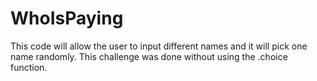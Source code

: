 # WhoIsPaying
This code will allow the user to input different names and it will pick one name randomly. This challenge was done without using the .choice function. 
